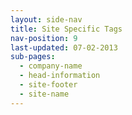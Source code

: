 ```yaml
---
layout: side-nav
title: Site Specific Tags
nav-position: 9
last-updated: 07-02-2013
sub-pages:
  - company-name
  - head-information
  - site-footer
  - site-name
---
```



<!-- This Page exists for the creation of the sub-menu only and is not displayed on the site -->